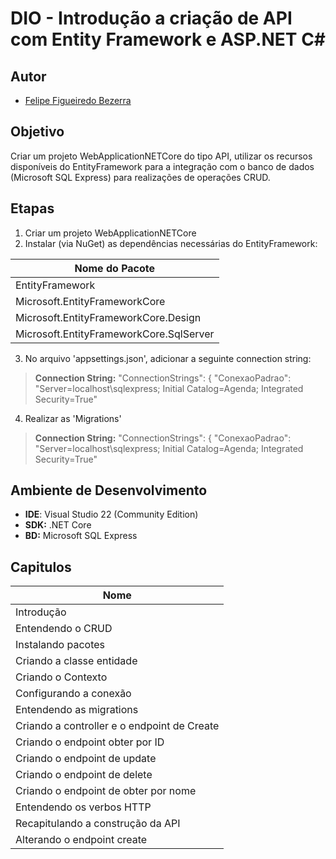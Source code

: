 # DIO - Introdução a criação de API com Entity Framework e ASP.NET C#

## Autor
- [Felipe Figueiredo Bezerra](https://github.com/FigFelipe)

## Objetivo
Criar um projeto WebApplicationNETCore do tipo API, utilizar os recursos disponíveis do EntityFramework para a integração com o banco de dados (Microsoft SQL Express) para realizações de operações CRUD.

## Etapas

1. Criar um projeto WebApplicationNETCore
2. Instalar (via NuGet) as dependências necessárias do EntityFramework:

  | Nome do Pacote                         |
  |----------------------------------------|
  | EntityFramework                        |
  | Microsoft.EntityFrameworkCore          |
  | Microsoft.EntityFrameworkCore.Design   |
  | Microsoft.EntityFrameworkCore.SqlServer|

3. No arquivo 'appsettings.json', adicionar a seguinte connection string:

  > **Connection String:**  "ConnectionStrings": {
     "ConexaoPadrao": "Server=localhost\\sqlexpress; Initial Catalog=Agenda; Integrated Security=True"

4. Realizar as 'Migrations'

  > **Connection String:**  "ConnectionStrings": {
     "ConexaoPadrao": "Server=localhost\\sqlexpress; Initial Catalog=Agenda; Integrated Security=True"

## Ambiente de Desenvolvimento

 - **IDE**: Visual Studio 22 (Community Edition)
 - **SDK:** .NET Core
 - **BD:** Microsoft SQL Express

## Capitulos

| Nome                                |
|-------------------------------------|
| Introdução                          |
| Entendendo o CRUD                   |
| Instalando pacotes                  |
| Criando a classe entidade           |
| Criando o Contexto                  |
| Configurando a conexão              |
| Entendendo as migrations            |
| Criando a controller e o endpoint de Create |
| Criando o endpoint obter por ID     |
| Criando o endpoint de update        |
| Criando o endpoint de delete        |
| Criando o endpoint de obter por nome|
| Entendendo os verbos HTTP           |
| Recapitulando a construção da API   |
| Alterando o endpoint create         |
